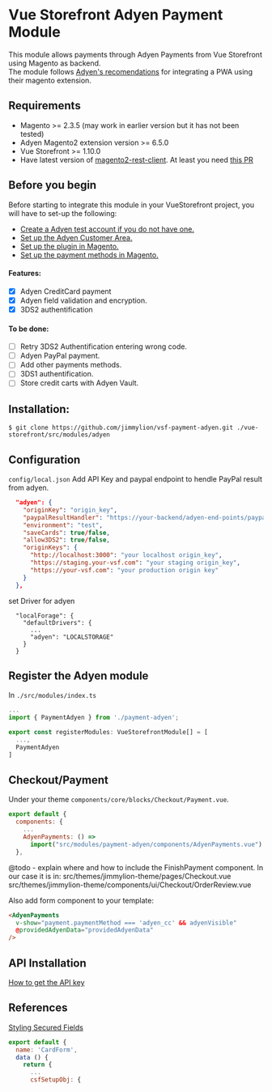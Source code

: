 # Vue Storefront Adyen Payment Module

This module allows payments through Adyen Payments from Vue Storefront using Magento as backend.  
The module follows [Adyen's recomendations](https://docs.adyen.com/plugins/magento-2/magento-pwa-storefront) for integrating a PWA using their magento extension.

## Requirements
- Magento >= 2.3.5 (may work in earlier version but it has not been tested)
- Adyen Magento2 extension version >= 6.5.0
- Vue Storefront >= 1.10.0
- Have latest version of [magento2-rest-client](magento2-rest-client). At least you need [this PR](https://github.com/DivanteLtd/magento2-rest-client/pull/35)

## Before you begin

Before starting to integrate this module in your VueStorefront project, you will have to set-up the following:
- [Create a Adyen test account if you do not have one.](https://www.adyen.com/)
- [Set up the Adyen Customer Area.](https://docs.adyen.com/plugins/magento-2/set-up-adyen-customer-area)
- [Set up the plugin in Magento.](https://docs.adyen.com/plugins/magento-2/set-up-the-plugin-in-magento)
- [Set up the payment methods in Magento.](https://docs.adyen.com/plugins/magento-2/set-up-the-payment-methods-in-magento)

#### Features:
- [x] Adyen CreditCard payment
- [x] Adyen field validation and encryption.
- [x] 3DS2 authentification

#### To be done:
- [ ] Retry 3DS2 Authentification entering wrong code.
- [ ] Adyen PayPal payment.
- [ ] Add other payments methods.
- [ ] 3DS1 authentification.
- [ ] Store credit carts with Adyen Vault.

## Installation:

```shell
$ git clone https://github.com/jimmylion/vsf-payment-adyen.git ./vue-storefront/src/modules/adyen
```

## Configuration
`config/local.json`
Add API Key and paypal endpoint to hendle PayPal result from adyen.
```json
  "adyen": {
    "originKey": "origin_key",
    "paypalResultHandler": "https://your-backend/adyen-end-points/paypal",
    "environment": "test",
    "saveCards": true/false,
    "allow3DS2": true/false,
    "originKeys": {
      "http://localhost:3000": "your localhost origin_key",
      "https://staging.your-vsf.com": "your staging origin_key",
      "https://your-vsf.com": "your production origin key"
    }
  },
```

set Driver for adyen

```
  "localForage": {
    "defaultDrivers": {
      ...
      "adyen": "LOCALSTORAGE"
    }
  }

```

## Register the Adyen module

In `./src/modules/index.ts`

```js
...
import { PaymentAdyen } from './payment-adyen';

export const registerModules: VueStorefrontModule[] = [
  ...,
  PaymentAdyen
]
```

## Checkout/Payment
Under your theme `components/core/blocks/Checkout/Payment.vue`.

```js
export default {
  components: {
    ...
    AdyenPayments: () =>
      import("src/modules/payment-adyen/components/AdyenPayments.vue")
  },
```

@todo - explain where and how to include the FinishPayment component.  In our case it is in:
src/themes/jimmylion-theme/pages/Checkout.vue
src/themes/jimmylion-theme/components/ui/Checkout/OrderReview.vue

Also add form component to your template:

```html
<AdyenPayments
  v-show="payment.paymentMethod === 'adyen_cc' && adyenVisible"
  @providedAdyenData="providedAdyenData"
/>
```

## API Installation
[How to get the API key](https://docs.adyen.com/developers/user-management/how-to-get-the-api-key)


## References
[Styling Secured Fields](https://docs.adyen.com/developers/checkout/api-integration/configure-secured-fields/styling-secured-fields)

```js
export default {
  name: 'CardForm',
  data () {
    return {
      ...
      csfSetupObj: {
```
